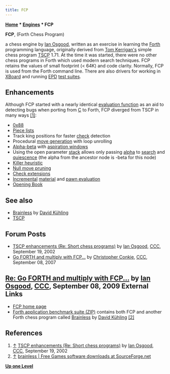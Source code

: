 ```yaml
---
title: FCP
---
```

**[Home](Home "Home") * [Engines](Engines "Engines") * FCP**

**FCP**, (Forth Chess Program)

a chess engine by [Ian Osgood](Ian_Osgood "Ian Osgood"), written as an exercise in learning the [Forth](Forth "Forth") programming language, originally derived from [Tom Kerrigan's](Tom_Kerrigan "Tom Kerrigan") simple chess program [TSCP](TSCP "TSCP") 1.71. At the time it was started, there were no other chess programs in Forth which used modern search techniques. FCP retains the values of small footprint (\< 64K) and code clarity.
Normally, FCP is used from the Forth command line. There are also drivers for working in [XBoard](Chess_Engine_Communication_Protocol "Chess Engine Communication Protocol") and running [EPD](Extended_Position_Description "Extended Position Description") [test suites](Test_Positions "Test-Positions").

## Enhancements

Although FCP started with a nearly identical [evaluation function](Evaluation_Function "Evaluation Function") as an aid to detecting bugs when porting from [C](C "C") to Forth, FCP diverged from TSCP in many ways <a id="cite-note-1" href="#cite-ref-1">[1]</a>:

- [0x88](0x88 "0x88")
- [Piece lists](Piece-Lists "Piece-Lists")
- Track king positions for faster [check](Check "Check") detection
- Procedural [move generation](Move_Generation "Move Generation") with loop unrolling
- [Alpha-beta](Alpha-Beta "Alpha-Beta") with [aspiration windows](Aspiration_Windows "Aspiration Windows")
- Using the open parameter [stack](Stack "Stack") allows only passing [alpha](Alpha "Alpha") to [search](Search "Search") and [quiescence](Quiescence_Search "Quiescence Search") (the alpha from the ancestor node is -beta for this node)
- [Killer heuristic](Killer_Heuristic "Killer Heuristic")
- [Null move pruning](Null_Move_Pruning "Null Move Pruning")
- [Check extensions](Check_Extensions "Check Extensions")
- [Incremental](Incremental_Updates "Incremental Updates") [material](Material "Material") and [pawn evaluation](Pawn_Structure "Pawn Structure")
- [Opening Book](Opening_Book "Opening Book")

## See also

- [Brainless](</Brainless_(Forth)> "Brainless (Forth)") by [David Kühling](David_K%C3%BChling "David Kühling")
- [TSCP](TSCP "TSCP")

## Forum Posts

- [TSCP enhancements (Re: Short chess programs)](https://www.stmintz.com/ccc/index.php?id=252881) by [Ian Osgood](Ian_Osgood "Ian Osgood"), [CCC](CCC "CCC"), September 19, 2002
- [Go FORTH and multiply with FCP...](http://www.talkchess.com/forum3/viewtopic.php?f=2&t=29692) by [Christopher Conkie](index.php?title=Christopher_Conkie&action=edit&redlink=1 "Christopher Conkie (page does not exist)"), [CCC](CCC "CCC"), September 08, 2007

## [Re: Go FORTH and multiply with FCP...](http://www.talkchess.com/forum3/viewtopic.php?f=2&t=29692&start=9) by [Ian Osgood](Ian_Osgood "Ian Osgood"), [CCC](CCC "CCC"), September 08, 2009 External Links

- [FCP home page](http://www.quirkster.com/iano/forth/FCP.html)
- [Forth application benchmark suite (ZIP)](http://www.complang.tuwien.ac.at/forth/appbench.zip) contains both FCP and another Forth chess program called [Brainless](</Brainless_(Forth)> "Brainless (Forth)") by [David Kühling](David_K%C3%BChling "David Kühling") <a id="cite-note-2" href="#cite-ref-2">[2]</a>

## References

1. <a id="cite-ref-1" href="#cite-note-1">↑</a> [TSCP enhancements (Re: Short chess programs)](https://www.stmintz.com/ccc/index.php?id=252881) by [Ian Osgood](Ian_Osgood "Ian Osgood"), [CCC](CCC "CCC"), September 19, 2002
1. <a id="cite-ref-2" href="#cite-note-2">↑</a> [brainless | Free Games software downloads at SourceForge.net](http://sourceforge.net/projects/forth-brainless/)

**[Up one Level](Engines "Engines")**

